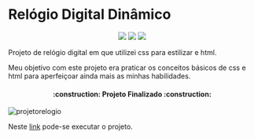 # Relógio Digital Dinâmico 
<p align="center">
<img src="https://img.shields.io/badge/JavaScript-ON-lightgrey"/>
<img src="https://img.shields.io/badge/CSS-ON-blueviolet"/>
<img src="https://img.shields.io/badge/HTML-ON-blue"/>
</p>


Projeto de relógio digital em que utilizei css para estilizar e html.

Meu objetivo com este projeto era praticar os conceitos básicos de css e html para aperfeiçoar ainda mais as minhas habilidades.

<h4 align="center"> 
    :construction:  Projeto Finalizado  :construction:
</h4>



![projetorelogio](https://user-images.githubusercontent.com/91141994/205317433-8b01a209-b74f-4620-883c-629adc690c4d.gif)





Neste <a href="https://natiribei.github.io/Relogio-Digital-Dinamico/">link</a> pode-se executar o projeto.

